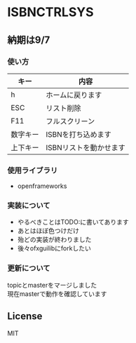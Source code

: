 
# ISBNCTRLSYS

## 納期は9/7

### 使い方

| キー | 内容 |
| --- | --- |
| h | ホームに戻ります |
| ESC | リスト削除 |
| F11 | フルスクリーン |
| 数字キー | ISBNを打ち込めます |
| 上下キー | ISBNリストを動かせます |

### 使用ライブラリ

- openframeworks

### 実装について

- やるべきことはTODO:に書いてあります
- あとはほぼ色つけだけ
- 殆どの実装が終わりました
- 後々ofxguilibにforkしたい

### 更新について

topicとmasterをマージしました  
現在masterで動作を確認しています

## License

MIT
